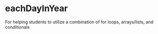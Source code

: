 # eachDayInYear
For helping students to utilize a combination of for loops, arrays/lists, and conditionals
